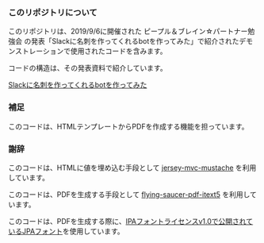 ### このリポジトリについて

このリポジトリは、2019/9/6に開催された ピープル＆ブレイン☆パートナー勉強会 の発表「Slackに名刺を作ってくれるbotを作ってみた」で紹介されたデモンストレーションで使用されたコードを含みます。

コードの構造は、その発表資料で紹介しています。

[Slackに名刺を作ってくれるbotを作ってみた](https://prezi.com/view/SPIWONviydjZP39QQCNO/)

### 補足

このコードは、HTMLテンプレートからPDFを作成する機能を担っています。

### 謝辞

このコードは、HTMLに値を埋め込む手段として [jersey-mvc-mustache](https://mvnrepository.com/artifact/org.glassfish.jersey.ext/jersey-mvc-mustache) を利用しています。

このコードは、PDFを生成する手段として [flying-saucer-pdf-itext5](https://mvnrepository.com/artifact/org.xhtmlrenderer/flying-saucer-pdf-itext5) を利用しています。

このコードは、PDFを生成する際に、[IPAフォントライセンスv1.0で公開されているJPAフォント](https://jpafonts.osdn.jp/)を使用しています。

